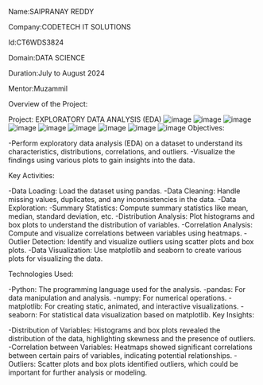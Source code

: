 Name:SAIPRANAY REDDY 

Company:CODETECH IT SOLUTIONS

Id:CT6WDS3824

Domain:DATA SCIENCE

Duration:July to August 2024

Mentor:Muzammil

Overview of the Project:

Project: EXPLORATORY DATA ANALYSIS (EDA)
![image](https://github.com/user-attachments/assets/b677d6d7-f14e-4b48-8c7a-66c64c329ab9)
![image](https://github.com/user-attachments/assets/a2fd8646-8afa-483b-a10a-12b1344e477b)
![image](https://github.com/user-attachments/assets/f2ab94ca-f35c-4638-936d-c65a66eaf4f7)
![image](https://github.com/user-attachments/assets/6f5e388d-2cb6-4507-a781-2e779949b334)
![image](https://github.com/user-attachments/assets/4fe99e73-fb4d-4aad-8c83-f436835b7ef6)
![image](https://github.com/user-attachments/assets/29c23d70-a0f5-4923-994a-ff32c7459722)
![image](https://github.com/user-attachments/assets/22c88665-c111-456a-8c3b-e13a18e43c13)
![image](https://github.com/user-attachments/assets/6ee8a470-d8d6-4d70-b678-8f00f25ca819)
![image](https://github.com/user-attachments/assets/2a793adb-628e-4d5d-88e3-3dcc11237a65)
Objectives:

  -Perform exploratory data analysis (EDA) on a dataset to understand its characteristics, distributions, correlations, and outliers.
  -Visualize the findings using various plots to gain insights into the data.
  
Key Activities:

  -Data Loading: Load the dataset using pandas.
  -Data Cleaning: Handle missing values, duplicates, and any inconsistencies in the data.
  -Data Exploration:
  -Summary Statistics: Compute summary statistics like mean, median, standard deviation, etc.
  -Distribution Analysis: Plot histograms and box plots to understand the distribution of variables.
  -Correlation Analysis: Compute and visualize correlations between variables using heatmaps.
  -Outlier Detection: Identify and visualize outliers using scatter plots and box plots.
  -Data Visualization: Use matplotlib and seaborn to create various plots for visualizing the data.

Technologies Used:

  -Python: The programming language used for the analysis.
  -pandas: For data manipulation and analysis.
  -numpy: For numerical operations.
  -matplotlib: For creating static, animated, and interactive visualizations.
  -seaborn: For statistical data visualization based on matplotlib.
Key Insights:

  -Distribution of Variables: Histograms and box plots revealed the distribution of the data, highlighting skewness and the presence of outliers.
  -Correlation between Variables: Heatmaps showed significant correlations between certain pairs of variables, indicating potential relationships.
  -Outliers: Scatter plots and box plots identified outliers, which could be important for further analysis or modeling.
